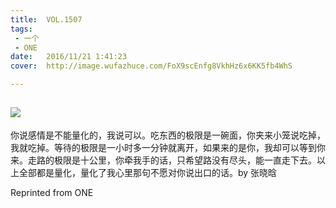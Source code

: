 ```yaml
---
title:	VOL.1507
tags:
 - 一个
 - ONE
date:	2016/11/21 1:41:23
cover:	http://image.wufazhuce.com/FoX9scEnfg8VkhHz6x6KK5fb4WhS

---
```

![](http://image.wufazhuce.com/FoX9scEnfg8VkhHz6x6KK5fb4WhS)
---

你说感情是不能量化的，我说可以。吃东西的极限是一碗面，你夹来小笼说吃掉，我就吃掉。等待的极限是一小时多一分钟就离开，如果来的是你，我却可以等到你来。走路的极限是十公里，你牵我手的话，只希望路没有尽头，能一直走下去。以上全部都是量化，量化了我心里那句不愿对你说出口的话。by 张晓晗
 
Reprinted from ONE
